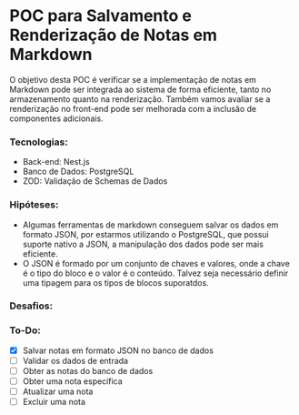 # POC para Salvamento e Renderização de Notas em Markdown

O objetivo desta POC é verificar se a implementação de notas em Markdown pode ser integrada ao sistema de forma eficiente, tanto no armazenamento quanto na renderização. Também vamos avaliar se a renderização no front-end pode ser melhorada com a inclusão de componentes adicionais.

### Tecnologias:

- Back-end: Nest.js
- Banco de Dados: PostgreSQL
- ZOD: Validação de Schemas de Dados

### Hipóteses:

- Algumas ferramentas de markdown conseguem salvar os dados em formato JSON, por estarmos utilizando o PostgreSQL, que possui suporte nativo a JSON, a manipulação dos dados pode ser mais eficiente.
- O JSON é formado por um conjunto de chaves e valores, onde a chave é o tipo do bloco e o valor é o conteúdo. Talvez seja necessário definir uma tipagem para os tipos de blocos suporatdos.

### Desafios:

### To-Do:

- [x] Salvar notas em formato JSON no banco de dados
- [ ] Validar os dados de entrada
- [ ] Obter as notas do banco de dados
- [ ] Obter uma nota específica
- [ ] Atualizar uma nota
- [ ] Excluir uma nota

